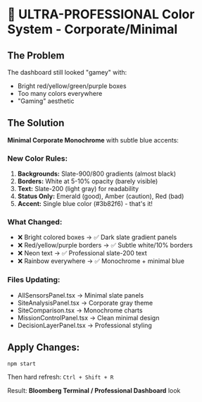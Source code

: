 # 🎨 ULTRA-PROFESSIONAL Color System - Corporate/Minimal

## The Problem
The dashboard still looked "gamey" with:
- Bright red/yellow/green/purple boxes
- Too many colors everywhere
- "Gaming" aesthetic

## The Solution
**Minimal Corporate Monochrome** with subtle blue accents:

### New Color Rules:
1. **Backgrounds:** Slate-900/800 gradients (almost black)
2. **Borders:** White at 5-10% opacity (barely visible)
3. **Text:** Slate-200 (light gray) for readability
4. **Status Only:** Emerald (good), Amber (caution), Red (bad)
5. **Accent:** Single blue color (#3b82f6) - that's it!

### What Changed:
- ❌ Bright colored boxes → ✅ Dark slate gradient panels
- ❌ Red/yellow/purple borders → ✅ Subtle white/10% borders  
- ❌ Neon text → ✅ Professional slate-200 text
- ❌ Rainbow everywhere → ✅ Monochrome + minimal blue

### Files Updating:
- AllSensorsPanel.tsx → Minimal slate panels
- SiteAnalysisPanel.tsx → Corporate gray theme
- SiteComparison.tsx → Monochrome charts
- MissionControlPanel.tsx → Clean minimal design
- DecisionLayerPanel.tsx → Professional styling

## Apply Changes:
```bash
npm start
```

Then hard refresh: `Ctrl + Shift + R`

Result: **Bloomberg Terminal / Professional Dashboard** look
